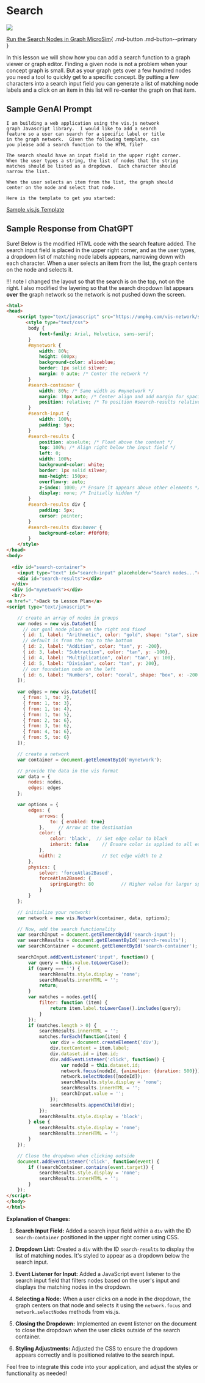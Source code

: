 # Search

![](./search.png)

[Run the Search Nodes in Graph MicroSim](search.html){ .md-button .md-button--primary }

In this lesson we will show how you can add a search function to a graph viewer or graph editor.
Finding a given node is not a problem when your concept graph is small.  But as
your graph gets over a few hundred nodes you need a tool to quickly get to a
specific concept.  By putting a few characters into a search input field you
can generate a list of matching node labels and a click on an item in
this list will re-center the graph on that item.

## Sample GenAI Prompt

```text
I am building a web application using the vis.js network
graph Javascript library.  I would like to add a search
feature so a user can search for a specific label or title
in the graph network.  Given the following template, can
you please add a search function to the HTML file?

The search should have an input field in the upper right corner.
When the user types a string, the list of nodes that the string
matches should be listed as a dropdown.  Each character should
narrow the list.

When the user selects an item from the list, the graph should
center on the node and select that node.

Here is the template to get you started:
```
[Sample vis.js Template](../templates/single-html-file.html)

## Sample Response from ChatGPT

Sure! Below is the modified HTML code with the search feature added. The search input field is placed in the upper right corner, and as the user types, a dropdown list of matching node labels appears, narrowing down with each character. When a user selects an item from the list, the graph centers on the node and selects it.

!!! note
    I changed the layout so that the search is on the top, not on the right.
    I also modified the layering so that the search dropdown list appears
    **over** the graph network so the network is not pushed down the screen.

```html
<html>
<head>
    <script type="text/javascript" src="https://unpkg.com/vis-network/standalone/umd/vis-network.min.js"></script>
       <style type="text/css">
        body {
            font-family: Arial, Helvetica, sans-serif;
        }
        #mynetwork {
            width: 80%;
            height: 600px;
            background-color: aliceblue;
            border: 1px solid silver;
            margin: 0 auto; /* Center the network */
        }
        #search-container {
            width: 80%; /* Same width as #mynetwork */
            margin: 10px auto; /* Center align and add margin for spacing */
            position: relative; /* To position #search-results relative to this container */
        }
        #search-input {
            width: 100%;
            padding: 5px;
        }
        #search-results {
            position: absolute; /* Float above the content */
            top: 100%; /* Align right below the input field */
            left: 0;
            width: 100%;
            background-color: white;
            border: 1px solid silver;
            max-height: 150px;
            overflow-y: auto;
            z-index: 1000; /* Ensure it appears above other elements */
            display: none; /* Initially hidden */
        }
        #search-results div {
            padding: 5px;
            cursor: pointer;
        }
        #search-results div:hover {
            background-color: #f0f0f0;
        }
    </style>
</head>
<body>
  
  <div id="search-container">
    <input type="text" id="search-input" placeholder="Search nodes...">
    <div id="search-results"></div>
  </div>
  <div id="mynetwork"></div>
  <br/>
<a href=".">Back to Lesson Plan</a>
<script type="text/javascript">

    // create an array of nodes in groups
    var nodes = new vis.DataSet([
      // our goal node place on the right and fixed
      { id: 1, label: "Arithmetic", color: "gold", shape: "star", size: 30, x: 200, y: 0, fixed: { x: true, y: false }, font: { size: 24 } },
      // default is from the top to the bottom
      { id: 2, label: "Addition", color: "tan", y: -200},
      { id: 3, label: "Subtraction", color: "tan", y: -100},
      { id: 4, label: "Multiplication", color: "tan", y: 100},
      { id: 5, label: "Division", color: "tan", y: 200},
      // our foundation node on the left
      { id: 6, label: "Numbers", color: "coral", shape: "box", x: -200, y: 0, fixed: { x: true, y: false } }
    ]);
  
    var edges = new vis.DataSet([
      { from: 1, to: 2},
      { from: 1, to: 3},
      { from: 1, to: 4},
      { from: 1, to: 5},
      { from: 2, to: 6},
      { from: 3, to: 6},
      { from: 4, to: 6},
      { from: 5, to: 6}
    ]);

    // create a network
    var container = document.getElementById('mynetwork');

    // provide the data in the vis format
    var data = {
        nodes: nodes,
        edges: edges
    };

    var options = {
        edges: {
            arrows: {
                to: { enabled: true}
            },     // Arrow at the destination
            color: {
                color: 'black',  // Set edge color to black
                inherit: false     // Ensure color is applied to all edges explicitly
            },
            width: 2               // Set edge width to 2
        },
        physics: {
            solver: 'forceAtlas2Based',
            forceAtlas2Based: {
                springLength: 80          // Higher value for larger spacing
            }
        }
    };

    // initialize your network!
    var network = new vis.Network(container, data, options);

    // Now, add the search functionality
    var searchInput = document.getElementById('search-input');
    var searchResults = document.getElementById('search-results');
    var searchContainer = document.getElementById('search-container');

    searchInput.addEventListener('input', function() {
        var query = this.value.toLowerCase();
        if (query === '') {
            searchResults.style.display = 'none';
            searchResults.innerHTML = '';
            return;
        }
        var matches = nodes.get({
            filter: function (item) {
                return item.label.toLowerCase().includes(query);
            }
        });
        if (matches.length > 0) {
            searchResults.innerHTML = '';
            matches.forEach(function(item) {
                var div = document.createElement('div');
                div.textContent = item.label;
                div.dataset.id = item.id;
                div.addEventListener('click', function() {
                    var nodeId = this.dataset.id;
                    network.focus(nodeId, {animation: {duration: 500}});
                    network.selectNodes([nodeId]);
                    searchResults.style.display = 'none';
                    searchResults.innerHTML = '';
                    searchInput.value = '';
                });
                searchResults.appendChild(div);
            });
            searchResults.style.display = 'block';
        } else {
            searchResults.style.display = 'none';
            searchResults.innerHTML = '';
        }
    });

    // Close the dropdown when clicking outside
    document.addEventListener('click', function(event) {
        if (!searchContainer.contains(event.target)) {
            searchResults.style.display = 'none';
            searchResults.innerHTML = '';
        }
    });
</script>
</body>
</html>
```

**Explanation of Changes:**

1.  **Search Input Field:** Added a search input field within a `div` with the ID `search-container` positioned in the upper right corner using CSS.

2.  **Dropdown List:** Created a `div` with the ID `search-results` to display the list of matching nodes. It's styled to appear as a dropdown below the search input.

3.  **Event Listener for Input:** Added a JavaScript event listener to the search input field that filters nodes based on the user's input and displays the matching nodes in the dropdown.

4.  **Selecting a Node:** When a user clicks on a node in the dropdown, the graph centers on that node and selects it using the `network.focus` and `network.selectNodes` methods from vis.js.

5.  **Closing the Dropdown:** Implemented an event listener on the document to close the dropdown when the user clicks outside of the search container.

6.  **Styling Adjustments:** Adjusted the CSS to ensure the dropdown appears correctly and is positioned relative to the search input.

Feel free to integrate this code into your application, and adjust the styles or functionality as needed!